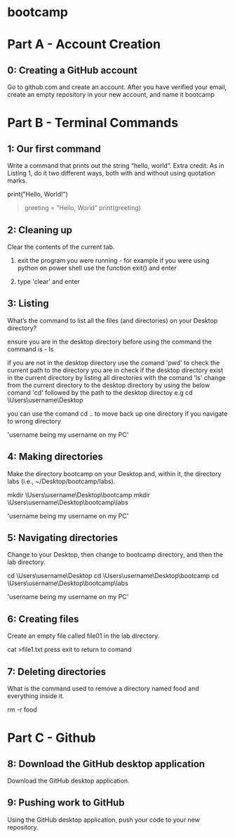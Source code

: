 # bootcamp
# Part A - Account Creation
## 0: Creating a GitHub account
Go to github.com and create an account. After you have verified your email, create an empty repository in your new account, and name it bootcamp

# Part B - Terminal Commands
## 1: Our first command
Write a command that prints out the string “hello, world”. Extra credit: As in Listing 1, do it two different ways, both with and without using quotation marks.

print("Hello, World!")

> greeting = "Hello, World"
> print(greeting)

## 2: Cleaning up
Clear the contents of the current tab.

1. exit the program you were running - for example if you were using python on power shell use the function exit() and enter

1. type 'clear' and enter

## 3: Listing
What’s the command to list all the files (and directories) on your Desktop directory?

ensure you are in the desktop directory before using the command 
the command is - ls

if you are not in the desktop directory use the comand 'pwd' to check the current path to the directory you are in 
check if the desktop directory exist in the current directory by listing all directories with the comand 'ls'
change from the current directory to the desktop directory by using the below comand 'cd' followed by the path to the desktop directoy e.g 
cd \Users\username\Desktop

you can use the comand cd .. to move back up one directory if you navigate to wrong directory 

'username being my username on my PC'
## 4: Making directories
Make the directory bootcamp on your Desktop and, within it, the directory labs (i.e., ~/Desktop/bootcamp/labs).

mkdir \Users\username\Desktop\bootcamp
mkdir \Users\username\Desktop\bootcamp\labs

'username being my username on my PC'
## 5: Navigating directories
Change to your Desktop, then change to bootcamp directory, and then the lab directory.

cd \Users\username\Desktop
cd \Users\username\Desktop\bootcamp
cd \Users\username\Desktop\bootcamp\labs

'username being my username on my PC'
## 6: Creating files
Create an empty file called file01 in the lab directory.

cat >file1.txt
press exit to return to comand

## 7: Deleting directories
What is the command used to remove a directory named food and everything inside it.

rm -r food

# Part C - Github
## 8: Download the GitHub desktop application
Download the GitHub desktop application.

## 9: Pushing work to GitHub
Using the GitHub desktop application, push your code to your new repository.
 
